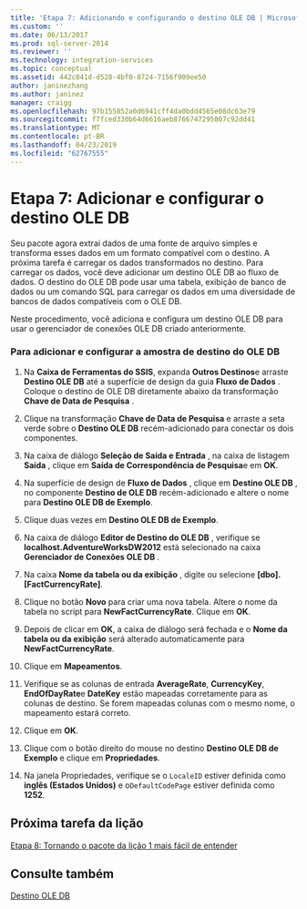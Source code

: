 ```yaml
---
title: 'Etapa 7: Adicionando e configurando o destino OLE DB | Microsoft Docs'
ms.custom: ''
ms.date: 06/13/2017
ms.prod: sql-server-2014
ms.reviewer: ''
ms.technology: integration-services
ms.topic: conceptual
ms.assetid: 442c841d-d528-4bf0-8724-7156f909ee50
author: janinezhang
ms.author: janinez
manager: craigg
ms.openlocfilehash: 97b155852a0d6941cff4da0bdd4565e08dc63e79
ms.sourcegitcommit: f7fced330b64d6616aeb8766747295807c92dd41
ms.translationtype: MT
ms.contentlocale: pt-BR
ms.lasthandoff: 04/23/2019
ms.locfileid: "62767555"
---
```

# <a name="step-7-adding-and-configuring-the-ole-db-destination"></a>Etapa 7: Adicionar e configurar o destino OLE DB
  Seu pacote agora extrai dados de uma fonte de arquivo simples e transforma esses dados em um formato compatível com o destino. A próxima tarefa é carregar os dados transformados no destino. Para carregar os dados, você deve adicionar um destino OLE DB ao fluxo de dados. O destino do OLE DB pode usar uma tabela, exibição de banco de dados ou um comando SQL para carregar os dados em uma diversidade de bancos de dados compatíveis com o OLE DB.  
  
 Neste procedimento, você adiciona e configura um destino OLE DB para usar o gerenciador de conexões OLE DB criado anteriormente.  
  
### <a name="to-add-and-configure-the-sample-ole-db-destination"></a>Para adicionar e configurar a amostra de destino do OLE DB  
  
1.  Na **Caixa de Ferramentas do SSIS**, expanda **Outros Destinos**e arraste **Destino OLE DB** até a superfície de design da guia **Fluxo de Dados** . Coloque o destino de OLE DB diretamente abaixo da transformação **Chave de Data de Pesquisa** .  
  
2.  Clique na transformação **Chave de Data de Pesquisa** e arraste a seta verde sobre o **Destino OLE DB** recém-adicionado para conectar os dois componentes.  
  
3.  Na caixa de diálogo **Seleção de Saída e Entrada** , na caixa de listagem **Saída** , clique em **Saída de Correspondência de Pesquisa**e em **OK**.  
  
4.  Na superfície de design de **Fluxo de Dados** , clique em **Destino OLE DB** , no componente **Destino de OLE DB** recém-adicionado e altere o nome para **Destino OLE DB de Exemplo**.  
  
5.  Clique duas vezes em **Destino OLE DB de Exemplo**.  
  
6.  Na caixa de diálogo **Editor de Destino do OLE DB** , verifique se **localhost.AdventureWorksDW2012** está selecionado na caixa **Gerenciador de Conexões OLE DB** .  
  
7.  Na caixa **Nome da tabela ou da exibição** , digite ou selecione **[dbo].[FactCurrencyRate]**.  
  
8.  Clique no botão **Novo** para criar uma nova tabela.  Altere o nome da tabela no script para **NewFactCurrencyRate**.  Clique em **OK**.  
  
9. Depois de clicar em **OK**, a caixa de diálogo será fechada e o **Nome da tabela ou da exibição** será alterado automaticamente para **NewFactCurrencyRate**.  
  
10. Clique em **Mapeamentos**.  
  
11. Verifique se as colunas de entrada **AverageRate**, **CurrencyKey**, **EndOfDayRate**e **DateKey** estão mapeadas corretamente para as colunas de destino. Se forem mapeadas colunas com o mesmo nome, o mapeamento estará correto.  
  
12. Clique em **OK**.  
  
13. Clique com o botão direito do mouse no destino **Destino OLE DB de Exemplo** e clique em **Propriedades**.  
  
14. Na janela Propriedades, verifique se o `LocaleID` estiver definida como **inglês (Estados Unidos)** e o`DefaultCodePage` estiver definida como **1252**.  
  
## <a name="next-task-in-lesson"></a>Próxima tarefa da lição  
 [Etapa 8: Tornando o pacote da lição 1 mais fácil de entender](lesson-1-8-making-the-lesson-1-package-easier-to-understand.md)  
  
## <a name="see-also"></a>Consulte também  
 [Destino OLE DB](data-flow/ole-db-destination.md)  
  
  
